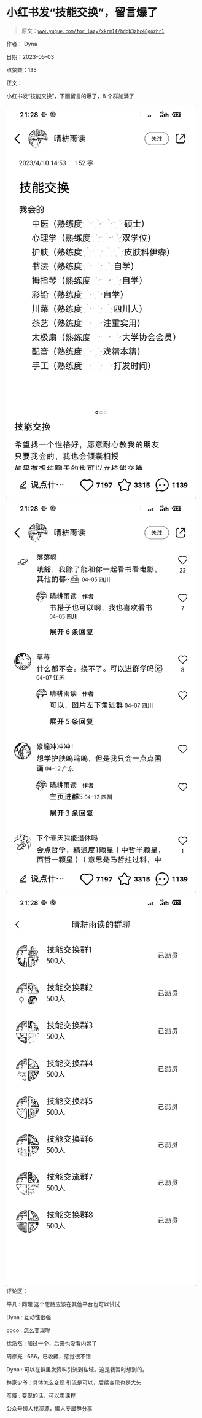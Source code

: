 # 小红书发“技能交换”，留言爆了

> 原文：[`www.yuque.com/for_lazy/xkrm14/hdqb3zhc48gozhr1`](https://www.yuque.com/for_lazy/xkrm14/hdqb3zhc48gozhr1)



作者： Dyna



日期：2023-05-03



点赞数：135

<ne-hole id="uaa7893f5" data-lake-id="uaa7893f5">

正文：



小红书发“技能交换”，下面留言的爆了，8 个群加满了



![](img/37e7b5b97f1249c129ca57ad27b03b0a.png)  <ne-p id="u485941a7" data-lake-id="u485941a7">![](img/29782af69f8342250bad8a0a87e103ea.png)  <ne-p id="u4241b0c7" data-lake-id="u4241b0c7">![](img/ee0e7ba99cd69ff93ccb8d65c3d68c4a.png)  <ne-hole id="uae520665" data-lake-id="uae520665"><ne-p id="u94514a1f" data-lake-id="u94514a1f">评论区：



平凡 : 同理 这个思路应该在其他平台也可以试试



Dyna : 互动性很强



coco : 怎么变现呢



徐浩然 : 加过一个，后来也没看内容了



周彦充 : 666，已收藏，感觉很不错



Dyna : 可以在群里发资料引流到私域。这是我暂时想到的。



林家少爷 : 具体怎么变现 引流是可以，后续变现也是大头



彦威 : 变现的话，可以卖课程

<ne-hole id="ud90f78b2" data-lake-id="ud90f78b2">

公众号懒人找资源，懒人专属群分享

</ne-hole></ne-hole></ne-p></ne-p></ne-p></ne-hole>